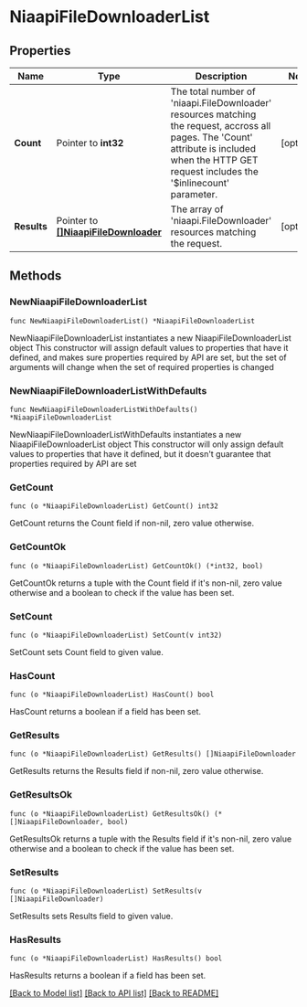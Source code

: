 # NiaapiFileDownloaderList

## Properties

Name | Type | Description | Notes
------------ | ------------- | ------------- | -------------
**Count** | Pointer to **int32** | The total number of &#39;niaapi.FileDownloader&#39; resources matching the request, accross all pages. The &#39;Count&#39; attribute is included when the HTTP GET request includes the &#39;$inlinecount&#39; parameter. | [optional] 
**Results** | Pointer to [**[]NiaapiFileDownloader**](niaapi.FileDownloader.md) | The array of &#39;niaapi.FileDownloader&#39; resources matching the request. | [optional] 

## Methods

### NewNiaapiFileDownloaderList

`func NewNiaapiFileDownloaderList() *NiaapiFileDownloaderList`

NewNiaapiFileDownloaderList instantiates a new NiaapiFileDownloaderList object
This constructor will assign default values to properties that have it defined,
and makes sure properties required by API are set, but the set of arguments
will change when the set of required properties is changed

### NewNiaapiFileDownloaderListWithDefaults

`func NewNiaapiFileDownloaderListWithDefaults() *NiaapiFileDownloaderList`

NewNiaapiFileDownloaderListWithDefaults instantiates a new NiaapiFileDownloaderList object
This constructor will only assign default values to properties that have it defined,
but it doesn't guarantee that properties required by API are set

### GetCount

`func (o *NiaapiFileDownloaderList) GetCount() int32`

GetCount returns the Count field if non-nil, zero value otherwise.

### GetCountOk

`func (o *NiaapiFileDownloaderList) GetCountOk() (*int32, bool)`

GetCountOk returns a tuple with the Count field if it's non-nil, zero value otherwise
and a boolean to check if the value has been set.

### SetCount

`func (o *NiaapiFileDownloaderList) SetCount(v int32)`

SetCount sets Count field to given value.

### HasCount

`func (o *NiaapiFileDownloaderList) HasCount() bool`

HasCount returns a boolean if a field has been set.

### GetResults

`func (o *NiaapiFileDownloaderList) GetResults() []NiaapiFileDownloader`

GetResults returns the Results field if non-nil, zero value otherwise.

### GetResultsOk

`func (o *NiaapiFileDownloaderList) GetResultsOk() (*[]NiaapiFileDownloader, bool)`

GetResultsOk returns a tuple with the Results field if it's non-nil, zero value otherwise
and a boolean to check if the value has been set.

### SetResults

`func (o *NiaapiFileDownloaderList) SetResults(v []NiaapiFileDownloader)`

SetResults sets Results field to given value.

### HasResults

`func (o *NiaapiFileDownloaderList) HasResults() bool`

HasResults returns a boolean if a field has been set.


[[Back to Model list]](../README.md#documentation-for-models) [[Back to API list]](../README.md#documentation-for-api-endpoints) [[Back to README]](../README.md)


